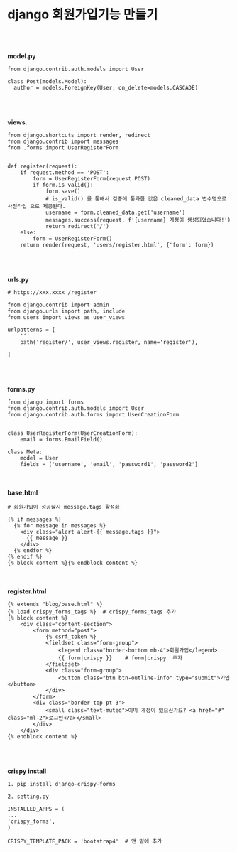 # django 회원가입기능 만들기
<br><br>

**model.py** 

    from django.contrib.auth.models import User
    
    class Post(models.Model):
      author = models.ForeignKey(User, on_delete=models.CASCADE)
      	
<br><br>

**views.**

    from django.shortcuts import render, redirect
    from django.contrib import messages
    from .forms import UserRegisterForm


    def register(request):
        if request.method == 'POST':
            form = UserRegisterForm(request.POST)
            if form.is_valid():
                form.save()
                # is_valid() 를 통해서 검증에 통과한 값은 cleaned_data 변수명으로 사전타입 으로 제공된다.
                username = form.cleaned_data.get('username')
                messages.success(request, f'{username} 계정이 생성되었습니다!')
                return redirect('/')
        else:
            form = UserRegisterForm()
        return render(request, 'users/register.html', {'form': form})
        
<br><br>    

**urls.py**
    
    # https://xxx.xxxx /register
    
    from django.contrib import admin
    from django.urls import path, include
    from users import views as user_views

    urlpatterns = [
        ''' 
        path('register/', user_views.register, name='register'),

    ]
        
 <br><br> 
 
 **forms.py**
 
    from django import forms
    from django.contrib.auth.models import User
    from django.contrib.auth.forms import UserCreationForm


    class UserRegisterForm(UserCreationForm):
        email = forms.EmailField()

    class Meta:
        model = User
        fields = ['username', 'email', 'password1', 'password2']
        
<br><br>
**base.html**
    
    # 회원가입이 성공할시 message.tags 활성화
    
    {% if messages %}
      {% for message in messages %}
        <div class="alert alert-{{ message.tags }}">
          {{ message }}
        </div>
      {% endfor %}
    {% endif %}
    {% block content %}{% endblock content %}
    

<br><br>
**register.html**

    {% extends "blog/base.html" %}
    {% load crispy_forms_tags %}  # crispy_forms_tags 추가
    {% block content %}
        <div class="content-section">
            <form method="post">
                {% csrf_token %}
                <fieldset class="form-group">
                    <legend class="border-bottom mb-4">회원가입</legend>
                    {{ form|crispy }}    # form|crispy  추가 
                </fieldset>
                <div class="form-group">
                    <button class="btn btn-outline-info" type="submit">가입</button>
                </div>
            </form>
            <div class="border-top pt-3">
                <small class="text-muted">이미 계정이 있으신가요? <a href="#" class="ml-2">로그인</a></small>
            </div>
        </div>
    {% endblock content %}
    
 <br><br>
 
**crispy install**

    1. pip install django-crispy-forms
    
    2. setting.py
    
    INSTALLED_APPS = (
    ...
    'crispy_forms',
    )
    
    CRISPY_TEMPLATE_PACK = 'bootstrap4'  # 맨 밑에 추가
    
    

